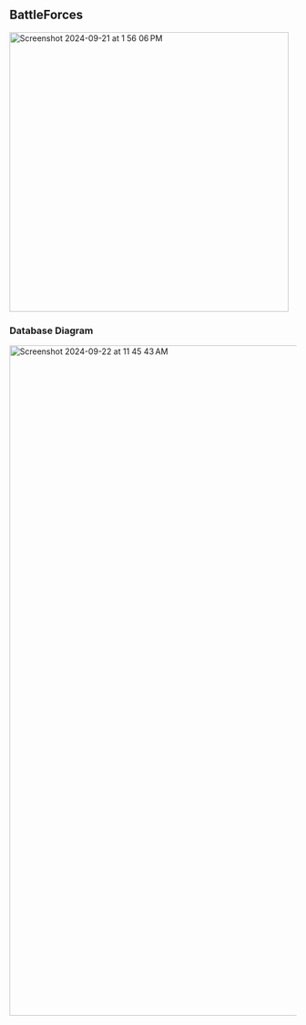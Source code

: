 ## BattleForces ##
<img width="490" alt="Screenshot 2024-09-21 at 1 56 06 PM" src="https://github.com/user-attachments/assets/4dbf3fbb-8c52-47e5-8622-a086e873ac75">

### Database Diagram ###
<img width="1175" alt="Screenshot 2024-09-22 at 11 45 43 AM" src="https://github.com/user-attachments/assets/943dbd7a-296b-4abf-8e41-e358229f28b2">

